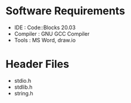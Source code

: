 # Software Requirements
*   IDE : Code::Blocks 20.03
*   Compiler : GNU GCC Compiler
*   Tools : MS Word, draw.io

# Header Files
*   stdio.h
*   stdlib.h
*   string.h
